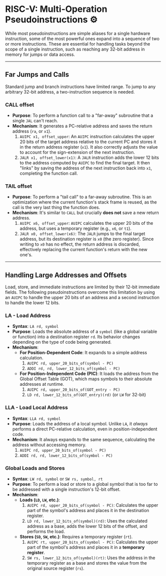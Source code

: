 # RISC-V: Multi-Operation Pseudoinstructions ⚙️

While most pseudoinstructions are simple aliases for a single hardware instruction, some of the most powerful ones expand into a sequence of two or more instructions. These are essential for handling tasks beyond the scope of a single instruction, such as reaching any 32-bit address in memory for jumps or data access.

---

## Far Jumps and Calls

Standard jump and branch instructions have limited range. To jump to any arbitrary 32-bit address, a two-instruction sequence is needed.

### **CALL** offset
* **Purpose**: To perform a function call to a "far-away" subroutine that a single `JAL` can't reach.
* **Mechanism**: It generates a PC-relative address and saves the return address (`ra`, or `x1`).
    1.  `AUIPC x1, offset_upper`: An `AUIPC` instruction calculates the upper 20 bits of the target address relative to the current PC and stores it in the return address register (`x1`). It also correctly adjusts the value to account for the sign-extension of the next instruction.
    2.  `JALR x1, offset_lower(x1)`: A `JALR` instruction adds the lower 12 bits to the address computed by `AUIPC` to find the final target. It then "links" by saving the address of the next instruction back into `x1`, completing the function call.

### **TAIL** offset
* **Purpose**: To perform a "tail call" to a far-away subroutine. This is an optimization where the current function's stack frame is reused, as the call is the very last thing the function does.
* **Mechanism**: It's similar to `CALL` but crucially **does not** save a new return address.
    1.  `AUIPC x6, offset_upper`: `AUIPC` calculates the upper 20 bits of the address, but uses a temporary register (e.g., `x6`, or `t1`).
    2.  `JALR x0, offset_lower(x6)`: The `JALR` jumps to the final target address, but its destination register is `x0` (the zero register). Since writing to `x0` has no effect, the return address is discarded, effectively replacing the current function's return with the new one's.

---

## Handling Large Addresses and Offsets

Load, store, and immediate instructions are limited by their 12-bit immediate fields. The following pseudoinstructions overcome this limitation by using an `AUIPC` to handle the upper 20 bits of an address and a second instruction to handle the lower 12 bits.



### **LA** - Load Address
* **Syntax**: `LA rd, symbol`
* **Purpose**: Loads the absolute address of a `symbol` (like a global variable or function) into a destination register `rd`. Its behavior changes depending on the type of code being generated.
* **Mechanism**:
    * **For Position-Dependent Code**: It expands to a simple address calculation.
        1. `AUIPC rd, upper_20_bits_of(symbol - PC)`
        2. `ADDI rd, rd, lower_12_bits_of(symbol - PC)`
    * **For Position-Independent Code (PIC)**: It loads the address from the Global Offset Table (GOT), which maps symbols to their absolute addresses at runtime.
        1. `AUIPC rd, upper_20_bits_of(GOT_entry - PC)`
        2. `LD rd, lower_12_bits_of(GOT_entry)(rd)` (or `LW` for 32-bit)

### **LLA** - Load Local Address
* **Syntax**: `LLA rd, symbol`
* **Purpose**: Loads the address of a local symbol. Unlike `LA`, it *always* performs a direct PC-relative calculation, even in position-independent code.
* **Mechanism**: It always expands to the same sequence, calculating the address without accessing memory.
    1. `AUIPC rd, upper_20_bits_of(symbol - PC)`
    2. `ADDI rd, rd, lower_12_bits_of(symbol - PC)`

### Global Loads and Stores
* **Syntax**: `LW rd, symbol` or `SW rs, symbol, rt`
* **Purpose**: To perform a load or store to a global symbol that is too far to be addressed with a single instruction's 12-bit offset.
* **Mechanism**:
    * **Loads (`LD`, `LW`, etc.)**:
        1. `AUIPC rd, upper_20_bits_of(symbol - PC)`: Calculates the upper part of the symbol's address and places it in the destination register.
        2. `LD rd, lower_12_bits_of(symbol)(rd)`: Uses the calculated address as a base, adds the lower 12 bits of the offset, and performs the load.
    * **Stores (`SD`, `SW`, etc.)**: Requires a temporary register (`rt`).
        1. `AUIPC rt, upper_20_bits_of(symbol - PC)`: Calculates the upper part of the symbol's address and places it in a **temporary register**.
        2. `SW rs, lower_12_bits_of(symbol)(rt)`: Uses the address in the temporary register as a base and stores the value from the original source register (`rs`).